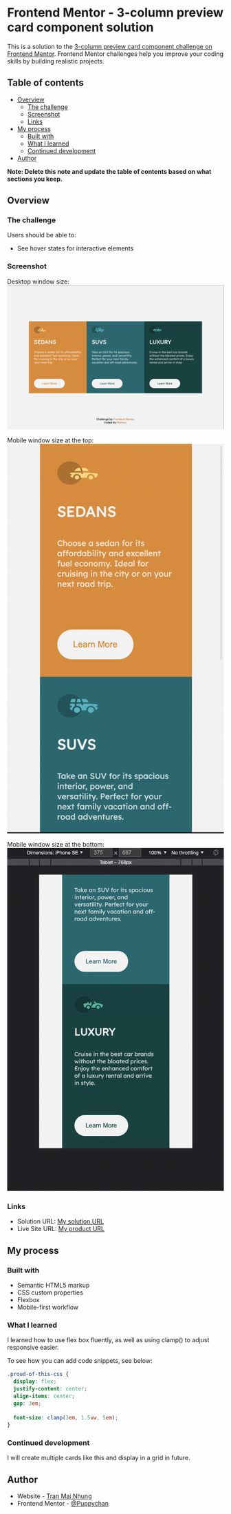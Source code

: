 # Frontend Mentor - 3-column preview card component solution

This is a solution to the [3-column preview card component challenge on Frontend Mentor](https://www.frontendmentor.io/challenges/3column-preview-card-component-pH92eAR2-). Frontend Mentor challenges help you improve your coding skills by building realistic projects. 

## Table of contents

- [Overview](#overview)
  - [The challenge](#the-challenge)
  - [Screenshot](#screenshot)
  - [Links](#links)
- [My process](#my-process)
  - [Built with](#built-with)
  - [What I learned](#what-i-learned)
  - [Continued development](#continued-development)
- [Author](#author)

**Note: Delete this note and update the table of contents based on what sections you keep.**

## Overview

### The challenge

Users should be able to:

- See hover states for interactive elements

### Screenshot

Desktop window size:
![Desktop Size Solution](./images/readme/desktop-win-size.png)

Mobile window size at the top:
![Mobile Size Solution](./images/readme/mobile-win-size-start.png)

Mobile window size at the bottom:
![Mobile Size Solution](./images/readme/mobile-win-size-end.png)

### Links

- Solution URL: [My solution URL](https://www.frontendmentor.io/challenges/3column-preview-card-component-pH92eAR2-/hub/3column-card-component-JyBa_F7Rr)
- Live Site URL: [My product URL](https://puppychan.github.io/3ColumnCard/)

## My process

### Built with

- Semantic HTML5 markup
- CSS custom properties
- Flexbox
- Mobile-first workflow

### What I learned

I learned how to use flex box fluently, as well as using clamp() to adjust responsive easier.

To see how you can add code snippets, see below:

```css
.proud-of-this-css {
  display: flex;
  justify-content: center;
  align-items: center;
  gap: 3em;

  font-size: clamp(3em, 1.5vw, 5em);
}
```

### Continued development

I will create multiple cards like this and display in a grid in future.

## Author

- Website - [Tran Mai Nhung](https://github.com/Puppychan)
- Frontend Mentor - [@Puppychan](https://frontendmentor.io/profile/Puppychan)
